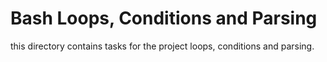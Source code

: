 # Bash Loops, Conditions and Parsing

this directory contains tasks for the project loops, conditions and parsing.
